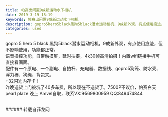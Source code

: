 ```yaml
---
title: 帕赛出闲置9成新运动水下相机
date: 2019-3-19 18:19
keywords: 帕赛出闲置9成新运动水下相机
description: gopro5hero5black黑狗5black潜水运动相机，9成新外观，有点使用痕迹，但不影响使用，功能都正常。语音操控功能，自带触摸屏，延时拍摄，4k30帧高清拍摄！内置wifi链接手机可直接看画面。配件有一个原电、一个副电、自拍杆、充
categories: used
---
```

<td class="t_f" id="postmessage_3260169">

gopro 5 hero 5 black 黑狗5black潜水运动相机，9成新外观，有点使用痕迹，但不影响使用，功能都正常。<br/>
语音操控功能，自带触摸屏，延时拍摄，4k30帧高清拍摄！内置wifi链接手机可直接看画面。<br/>
配件有一个原电、一个副电、自拍杆、充电器、数据线、gopro5狗笼、防水壳、浮力棒、狗绳、背包夹。<br/>
+32闪迪内存卡！<br/>
昨晚送货上门被坑了40多车费，所以现在不送货了。7500P不议价，帕赛白天pearl plaze 晚上 Amvel自取，联系VX:9569800959 QQ:849474844<br/>
<br/>
</td>
###### 转载自菲龙网